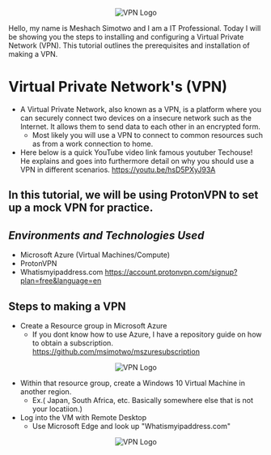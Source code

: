 <p align="center">
<img src="https://i.imgur.com/7Rue9e4.jpg" alt="VPN Logo"/>
</p>

Hello, my name is Meshach Simotwo and I am a IT Professional. Today I will be showing you the steps to installing and configuring a Virtual Private Network (VPN). This tutorial outlines the prerequisites and installation of making a VPN.<br>

<h1>Virtual Private Network's (VPN)</h1>

- A Virtual Private Network, also known as a VPN, is a platform where you can securely connect two devices on a insecure network such as the Internet. It allows them to send data to each other in an encrypted form.
  - Most likely you will use a VPN to connect to common resources such as from a work connection to home.
- Here below is a quick YouTube video link famous youtuber Techouse! He explains and goes into furthermore detail on why you should use a VPN in different scenarios.
https://youtu.be/hsD5PXyJ93A

<h2>In this tutorial, we will be using ProtonVPN to set up a mock VPN for practice.</h2>

*<h2>Environments and Technologies Used</h2>*
  - Microsoft Azure (Virtual Machines/Compute)
  - ProtonVPN
  - Whatismyipaddress.com
https://account.protonvpn.com/signup?plan=free&language=en

<h2>Steps to making a VPN</h2>

- Create a Resource group in Microsoft Azure
  - If you dont know how to use Azure, I have a repository guide on how to obtain a subscription. 
https://github.com/msimotwo/mszuresubscription

<p align="center">
<img src="https://i.imgur.com/e4y4ryD.png" alt="VPN Logo"/>
</p>

- Within that resource group, create a Windows 10 Virtual Machine in another region.
  - Ex.( Japan, South Africa, etc. Basically somewhere else that is not your locatiion.)
- Log into the VM with Remote Desktop
  - Use Microsoft Edge and look up "Whatismyipaddress.com" 

<p align="center">
<img src="https://i.imgur.com/S0Cu0zO.png" alt="VPN Logo"/>
</p>


